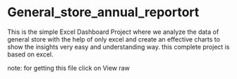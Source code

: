 # General_store_annual_reportort
This is the simple Excel Dashboard Project where we analyze the data of general store with the help of only excel and create an effective charts to show the insights very easy and understanding way. this complete project is based on excel. 

note: for getting this file click on  View raw
